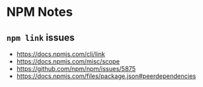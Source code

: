 # NPM Notes

## `npm link` issues

* https://docs.npmjs.com/cli/link
* https://docs.npmjs.com/misc/scope
* https://github.com/npm/npm/issues/5875
* https://docs.npmjs.com/files/package.json#peerdependencies
